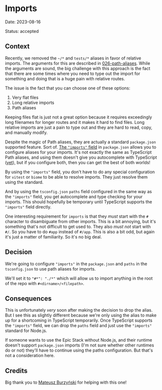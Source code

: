# Imports

Date: 2023-08-16

Status: accepted

## Context

Recently, we removed the `~/*` and `tests/*` aliases in favor of relative
imports. The arguments for this are described in
[026-path-aliases](./026-path-aliases.md). While the arguments are sound, the
big challenge with this approach is the fact that there are some times where you
need to type out the import for something and doing that is a huge pain with
relative routes.

The issue is the fact that you can choose one of these options:

1. Very flat files
2. Long relative imports
3. Path aliases

Keeping files flat is just not a great option because it requires exceedingly
long filenames for longer routes and it makes it hard to find files. Long
relative imports are just a pain to type out and they are hard to read, copy,
and manually modify.

Despite the magic of Path aliases, they are actually a standard `package.json`
supported feature. Sort of.
[The `"imports"` field](https://nodejs.org/api/packages.html#imports) in
`package.json` allows you to configure aliases for your imports. It's not
exactly the same as TypeScript Path aliases, and using them doesn't give you
autocomplete with TypeScript
([yet](https://github.com/microsoft/TypeScript/pull/55015)), but if you
configure both, then you can get the best of both worlds!

By using the `"imports"` field, you don't have to do any special configuration
for `vitest` or `biome` to be able to resolve imports. They just resolve them
using the standard.

And by using the `tsconfig.json` `paths` field configured in the same way as the
`"imports"` field, you get autocomplete and type checking for your imports. This
should hopefully be temporary until TypeScript supports the `"imports"` field
directly.

One interesting requirement for `imports` is that they _must_ start with the `#`
character to disambiguate from other imports. This is a bit annoying, but it's
something that's not difficult to get used to. They also _must not_ start with
`#/`. So you have to do `#app` instead of `#/app`. This is also a bit odd, but
again it's just a matter of familiarity. So it's no big deal.

## Decision

We're going to configure `"imports"` in the `package.json` and `paths` in the
`tsconfig.json` to use path aliases for imports.

We'll set it to `"#*": "./*"` which will allow us to import anything in the root
of the repo with `#<dirname>/<filepath>`.

## Consequences

This is unfortunately _very_ soon after making the decision to drop the alias.
But I see this as slightly different because we're only using the alias to make
up for a shortcoming in TypeScript temporarily. Once TypeScript supports the
`"imports"` field, we can drop the `paths` field and just use the `"imports"`
standard for Node.js.

If someone wants to use the Epic Stack without Node.js, and their runtime
doesn't support `package.json` imports (I'm not sure whether other runtimes do
or not) they'll have to continue using the paths configuration. But that's not a
consideration here.

## Credits

Big thank you to
[Mateusz Burzyński](https://twitter.com/AndaristRake/status/1691807097078317287)
for helping with this one!
